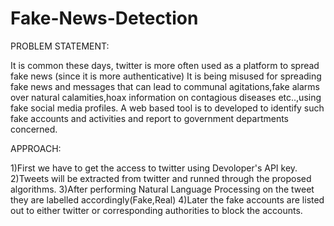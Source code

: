 # Fake-News-Detection

PROBLEM STATEMENT:

It is common these days, twitter is more often used as a platform to spread fake news (since it is more authenticative)
It is being misused for spreading fake news and messages that can lead to communal agitations,fake alarms over natural calamities,hoax information on contagious diseases etc..,using fake social media profiles. A web based tool is to developed to identify such fake accounts and activities and report to government departments concerned.

APPROACH:

1)First we have to get the access to twitter using Devoloper's API key.
2)Tweets will be extracted from twitter and runned through the proposed algorithms.
3)After performing Natural Language Processing on the tweet they are labelled accordingly(Fake,Real)
4)Later the fake accounts are listed out to either twitter or corresponding authorities to block the accounts.
